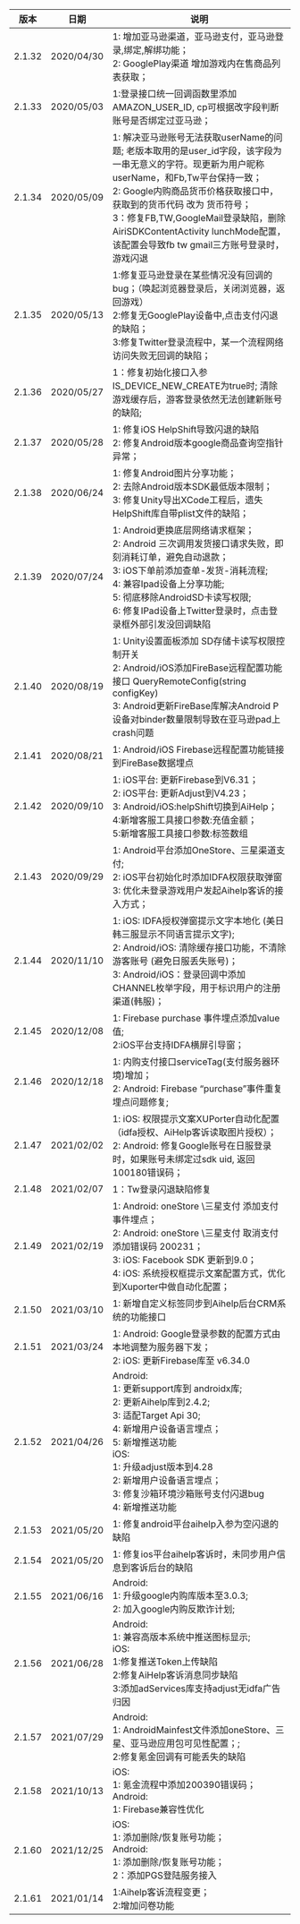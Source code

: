 |  版本   |  日期  |  说明 |
|  ----  | ----  |   ----  | 
| 2.1.32  | 2020/04/30 | 1: 增加亚马逊渠道，亚马逊支付，亚马逊登录,绑定,解绑功能；<br>2: GooglePlay渠道 增加游戏内在售商品列表获取；  |
| 2.1.33  | 2020/05/03 | 1:登录接口统一回调函数里添加 AMAZON_USER_ID, cp可根据改字段判断账号是否绑定过亚马逊；  |
| 2.1.34  | 2020/05/09 | 1: 解决亚马逊账号无法获取userName的问题; 老版本取用的是user_id字段，该字段为一串无意义的字符。现更新为用户昵称userName，和Fb,Tw平台保持一致；<br>2: Google内购商品货币价格获取接口中，获取到的货币代码 改为 货币符号；<br>3：修复FB,TW,GoogleMail登录缺陷，删除AiriSDKContentActivity  lunchMode配置，该配置会导致fb tw gmail三方账号登录时，游戏闪退  |
| 2.1.35  | 2020/05/13 | 1:修复亚马逊登录在某些情况没有回调的bug；（唤起浏览器登录后，关闭浏览器，返回游戏）<br>2:修复无GooglePlay设备中,点击支付闪退的缺陷；<br>3:修复Twitter登录流程中，某一个流程网络访问失败无回调的缺陷；  |
| 2.1.36  | 2020/05/27 | 1：修复初始化接口入参IS_DEVICE_NEW_CREATE为true时; 清除游戏缓存后，游客登录依然无法创建新账号的缺陷; |
| 2.1.37  | 2020/05/28 | 1: 修复iOS HelpShift导致闪退的缺陷<br>2: 修复Android版本google商品查询空指针异常； |
| 2.1.38  | 2020/06/24 | 1: 修复Android图片分享功能；<br>2: 去除Android版本SDK最低版本限制；<br>3: 修复Unity导出XCode工程后，遗失HelpShift库自带plist文件的缺陷； |
| 2.1.39  | 2020/07/24 | 1: Android更换底层网络请求框架；<br>2: Android 三次调用发货接口请求失败，即刻消耗订单，避免自动退款；<br>3: iOS下单前添加查单-发货-消耗流程;<br>4: 兼容Ipad设备上分享功能;<br>5: 彻底移除AndroidSD卡读写权限;<br>6: 修复IPad设备上Twitter登录时，点击登录框外部引发没回调缺陷 |
| 2.1.40  | 2020/08/19 | 1: Unity设置面板添加 SD存储卡读写权限控制开关<br>2: Android/iOS添加FireBase远程配置功能接口 QueryRemoteConfig(string configKey)<br>3: Android更新FireBase库解决Android P设备对binder数量限制导致在亚马逊pad上crash问题 |
| 2.1.41  | 2020/08/21 | 1: Android/iOS Firebase远程配置功能链接到FireBase数据埋点 |
| 2.1.42  | 2020/09/10 | 1: iOS平台: 更新Firebase到V6.31；<br>2: iOS平台: 更新Adjust到V4.23；<br>3: Android/iOS:helpShift切换到AiHelp；<br> 4:新增客服工具接口参数:充值金额；<br> 5:新增客服工具接口参数:标签数组|
| 2.1.43  | 2020/09/29 | 1: Android平台添加OneStore、三星渠道支付; <br>2: iOS平台初始化时添加IDFA权限获取弹窗<br>3: 优化未登录游戏用户发起Aihelp客诉的接入方式；|
| 2.1.44  | 2020/11/10 | 1: iOS: IDFA授权弹窗提示文字本地化 (美日韩三服显示不同语言提示文字);<br>2:  Android/iOS:  清除缓存接口功能，不清除游客账号 (避免日服丢失账号)；<br>3: Android/iOS：登录回调中添加CHANNEL枚举字段，用于标识用户的注册渠道(韩服)；|
| 2.1.45  | 2020/12/08 | 1: Firebase purchase 事件埋点添加value值;<br>2:iOS平台支持IDFA横屏引导窗；|
| 2.1.46  | 2020/12/18 | 1: 内购支付接口serviceTag(支付服务器环境)增加；<br>2: Android: Firebase “purchase”事件重复埋点问题修复; |
| 2.1.47  | 2021/02/02 | 1: iOS: 权限提示文案XUPorter自动化配置（idfa授权、AiHelp客诉读取图片授权）；<br>2: Android: 修复Google账号在日服登录时，如果账号未绑定过sdk uid, 返回100180错误码； |
| 2.1.48  | 2021/02/07 | 1：Tw登录闪退缺陷修复 |
| 2.1.49  | 2021/02/19 | 1:  Android: oneStore \三星支付 添加支付事件埋点；<br>2:  Android: oneStore \三星支付 取消支付添加错误码 200231；<br>3:  iOS: Facebook SDK 更新到9.0；<br>4:  iOS: 系统授权框提示文案配置方式，优化到Xuporter中做自动化配置； |
| 2.1.50  | 2021/03/10 | 1: 新增自定义标签同步到Aihelp后台CRM系统的功能接口 |
| 2.1.51  | 2021/03/24 | 1:  Android:  Google登录参数的配置方式由本地调整为服务器下发；<br>2: iOS: 更新Firebase库至 v6.34.0 |
| 2.1.52  | 2021/04/26 | Android:<br>1: 更新support库到 androidx库;<br>2: 更新Aihelp库到2.4.2;<br>3: 适配Target Api 30;<br>4: 新增用户设备语言埋点；<br>5: 新增推送功能<br>iOS:<br>1: 升级adjust版本到4.28<br>2: 新增用户设备语言埋点；<br>3: 修复沙箱环境沙箱账号支付闪退bug<br>4: 新增推送功能 |
| 2.1.53  | 2021/05/20 | 1: 修复android平台aihelp入参为空闪退的缺陷 |
| 2.1.54  | 2021/05/20 | 1: 修复ios平台aihelp客诉时，未同步用户信息到客诉后台的缺陷 |
| 2.1.55  | 2021/06/16 | Android:<br>1: 升级google内购库版本至3.0.3;<br>2: 加入google内购反欺诈计划; |
| 2.1.56  | 2021/06/28 | Android:<br>1: 兼容高版本系统中推送图标显示;<br>iOS:<br>1:修复推送Token上传缺陷<br>2:修复AiHelp客诉消息同步缺陷<br>3:添加adServices库支持adjust无idfa广告归因 |
| 2.1.57  | 2021/07/29 | Android:<br>1: AndroidMainfest文件添加oneStore、三星、亚马逊应用包可见性配置；;<br>2:修复氪金回调有可能丢失的缺陷 |
| 2.1.58  | 2021/10/13 | iOS:<br>1: 氪金流程中添加200390错误码；<br>Android:<br>1:  Firebase兼容性优化 |
| 2.1.60  | 2021/12/25 | iOS:<br>1: 添加删除/恢复账号功能；<br>Android:<br>1:  添加删除/恢复账号功能；<br>2：添加PGS登陆服务接入 |
| 2.1.61  | 2021/01/14 | 1:Aihelp客诉流程变更；<br>2:增加问卷功能 |
